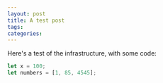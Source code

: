 ```yaml
---
layout: post
title: A test post
tags:
categories:
---
```


Here's a test of the infrastructure, with some code:

``` javascript
let x = 100;
let numbers = [1, 85, 4545];
```
